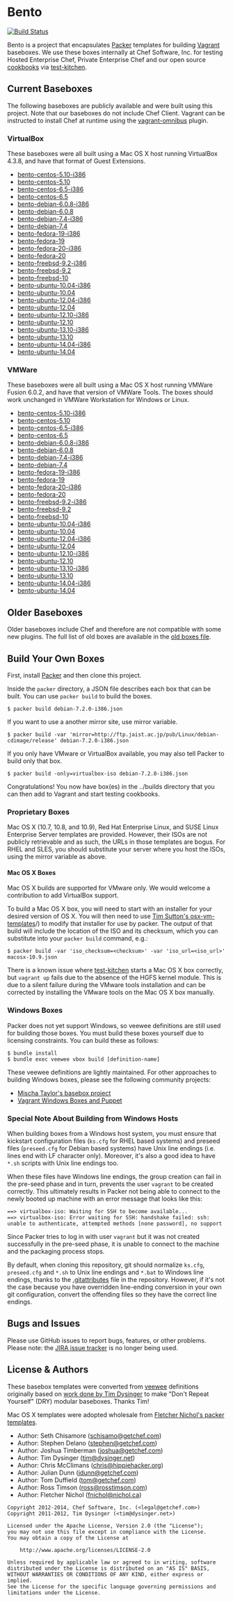 # Bento

[![Build Status](http://img.shields.io/travis/opscode/bento.svg)][travis]

[travis]: https://travis-ci.org/opscode/bento

Bento is a project that encapsulates [Packer](http://packer.io) templates for building
[Vagrant](http://vagrantup.com) baseboxes. We use these boxes internally at Chef Software, Inc. for
testing Hosted Enterprise Chef, Private Enterprise Chef and our open source [cookbooks](http://community.opscode.com/users/Opscode)
via [test-kitchen](http://kitchen.ci/).

## Current Baseboxes

The following baseboxes are publicly available and were built using
this project. Note that our baseboxes do not include Chef Client.
Vagrant can be instructed to install Chef at runtime using the
[vagrant-omnibus](https://github.com/schisamo/vagrant-omnibus) plugin.

### VirtualBox

These baseboxes were all built using a Mac OS X host running VirtualBox 4.3.8, and have that format of Guest Extensions.

* [bento-centos-5.10-i386](http://opscode-vm-bento.s3.amazonaws.com/vagrant/virtualbox/bento_centos-5.10-i386_chef-provisionerless.box)
* [bento-centos-5.10](http://opscode-vm-bento.s3.amazonaws.com/vagrant/virtualbox/bento_centos-5.10_chef-provisionerless.box)
* [bento-centos-6.5-i386](http://opscode-vm-bento.s3.amazonaws.com/vagrant/virtualbox/bento_centos-6.5-i386_chef-provisionerless.box)
* [bento-centos-6.5](http://opscode-vm-bento.s3.amazonaws.com/vagrant/virtualbox/bento_centos-6.5_chef-provisionerless.box)
* [bento-debian-6.0.8-i386](http://opscode-vm-bento.s3.amazonaws.com/vagrant/virtualbox/bento_debian-6.0.8-i386_chef-provisionerless.box)
* [bento-debian-6.0.8](http://opscode-vm-bento.s3.amazonaws.com/vagrant/virtualbox/bento_debian-6.0.8_chef-provisionerless.box)
* [bento-debian-7.4-i386](http://opscode-vm-bento.s3.amazonaws.com/vagrant/virtualbox/bento_debian-7.4-i386_chef-provisionerless.box)
* [bento-debian-7.4](http://opscode-vm-bento.s3.amazonaws.com/vagrant/virtualbox/bento_debian-7.4_chef-provisionerless.box)
* [bento-fedora-19-i386](http://opscode-vm-bento.s3.amazonaws.com/vagrant/virtualbox/bento_fedora-19-i386_chef-provisionerless.box)
* [bento-fedora-19](http://opscode-vm-bento.s3.amazonaws.com/vagrant/virtualbox/bento_fedora-19_chef-provisionerless.box)
* [bento-fedora-20-i386](http://opscode-vm-bento.s3.amazonaws.com/vagrant/virtualbox/bento_fedora-20-i386_chef-provisionerless.box)
* [bento-fedora-20](http://opscode-vm-bento.s3.amazonaws.com/vagrant/virtualbox/bento_fedora-20_chef-provisionerless.box)
* [bento-freebsd-9.2-i386](http://opscode-vm-bento.s3.amazonaws.com/vagrant/virtualbox/bento_freebsd-9.2-i386_chef-provisionerless.box)
* [bento-freebsd-9.2](http://opscode-vm-bento.s3.amazonaws.com/vagrant/virtualbox/bento_freebsd-9.2_chef-provisionerless.box)
* [bento-freebsd-10](http://opscode-vm-bento.s3.amazonaws.com/vagrant/virtualbox/bento_freebsd-10.0_chef-provisionerless.box)
* [bento-ubuntu-10.04-i386](http://opscode-vm-bento.s3.amazonaws.com/vagrant/virtualbox/bento_ubuntu-10.04-i386_chef-provisionerless.box)
* [bento-ubuntu-10.04](http://opscode-vm-bento.s3.amazonaws.com/vagrant/virtualbox/bento_ubuntu-10.04_chef-provisionerless.box)
* [bento-ubuntu-12.04-i386](http://opscode-vm-bento.s3.amazonaws.com/vagrant/virtualbox/bento_ubuntu-12.04-i386_chef-provisionerless.box)
* [bento-ubuntu-12.04](http://opscode-vm-bento.s3.amazonaws.com/vagrant/virtualbox/bento_ubuntu-12.04_chef-provisionerless.box)
* [bento-ubuntu-12.10-i386](http://opscode-vm-bento.s3.amazonaws.com/vagrant/virtualbox/bento_ubuntu-12.10-i386_chef-provisionerless.box)
* [bento-ubuntu-12.10](http://opscode-vm-bento.s3.amazonaws.com/vagrant/virtualbox/bento_ubuntu-12.10_chef-provisionerless.box)
* [bento-ubuntu-13.10-i386](http://opscode-vm-bento.s3.amazonaws.com/vagrant/virtualbox/bento_ubuntu-13.10-i386_chef-provisionerless.box)
* [bento-ubuntu-13.10](http://opscode-vm-bento.s3.amazonaws.com/vagrant/virtualbox/bento_ubuntu-13.10_chef-provisionerless.box)
* [bento-ubuntu-14.04-i386](http://opscode-vm-bento.s3.amazonaws.com/vagrant/virtualbox/bento_ubuntu-14.04-i386_chef-provisionerless.box)
* [bento-ubuntu-14.04](http://opscode-vm-bento.s3.amazonaws.com/vagrant/virtualbox/bento_ubuntu-14.04_chef-provisionerless.box)

### VMWare

These baseboxes were all built using a Mac OS X host running VMWare Fusion 6.0.2, and have that version of VMWare Tools.
The boxes should work unchanged in VMWare Workstation for Windows or Linux.

* [bento-centos-5.10-i386](http://opscode-vm-bento.s3.amazonaws.com/vagrant/vmware/bento_centos-5.10-i386_chef-provisionerless.box)
* [bento-centos-5.10](http://opscode-vm-bento.s3.amazonaws.com/vagrant/vmware/bento_centos-5.10_chef-provisionerless.box)
* [bento-centos-6.5-i386](http://opscode-vm-bento.s3.amazonaws.com/vagrant/vmware/bento_centos-6.5-i386_chef-provisionerless.box)
* [bento-centos-6.5](http://opscode-vm-bento.s3.amazonaws.com/vagrant/vmware/bento_centos-6.5_chef-provisionerless.box)
* [bento-debian-6.0.8-i386](http://opscode-vm-bento.s3.amazonaws.com/vagrant/vmware/bento_debian-6.0.8-i386_chef-provisionerless.box)
* [bento-debian-6.0.8](http://opscode-vm-bento.s3.amazonaws.com/vagrant/vmware/bento_debian-6.0.8_chef-provisionerless.box)
* [bento-debian-7.4-i386](http://opscode-vm-bento.s3.amazonaws.com/vagrant/vmware/bento_debian-7.4-i386_chef-provisionerless.box)
* [bento-debian-7.4](http://opscode-vm-bento.s3.amazonaws.com/vagrant/vmware/bento_debian-7.4_chef-provisionerless.box)
* [bento-fedora-19-i386](http://opscode-vm-bento.s3.amazonaws.com/vagrant/vmware/bento_fedora-19-i386_chef-provisionerless.box)
* [bento-fedora-19](http://opscode-vm-bento.s3.amazonaws.com/vagrant/vmware/bento_fedora-19_chef-provisionerless.box)
* [bento-fedora-20-i386](http://opscode-vm-bento.s3.amazonaws.com/vagrant/vmware/bento_fedora-20-i386_chef-provisionerless.box)
* [bento-fedora-20](http://opscode-vm-bento.s3.amazonaws.com/vagrant/vmware/bento_fedora-20_chef-provisionerless.box)
* [bento-freebsd-9.2-i386](http://opscode-vm-bento.s3.amazonaws.com/vagrant/vmware/bento_freebsd-9.2-i386_chef-provisionerless.box)
* [bento-freebsd-9.2](http://opscode-vm-bento.s3.amazonaws.com/vagrant/vmware/bento_freebsd-9.2_chef-provisionerless.box)
* [bento-freebsd-10](http://opscode-vm-bento.s3.amazonaws.com/vagrant/vmware/bento_freebsd-10.0_chef-provisionerless.box)
* [bento-ubuntu-10.04-i386](http://opscode-vm-bento.s3.amazonaws.com/vagrant/vmware/bento_ubuntu-10.04-i386_chef-provisionerless.box)
* [bento-ubuntu-10.04](http://opscode-vm-bento.s3.amazonaws.com/vagrant/vmware/bento_ubuntu-10.04_chef-provisionerless.box)
* [bento-ubuntu-12.04-i386](http://opscode-vm-bento.s3.amazonaws.com/vagrant/vmware/bento_ubuntu-12.04-i386_chef-provisionerless.box)
* [bento-ubuntu-12.04](http://opscode-vm-bento.s3.amazonaws.com/vagrant/vmware/bento_ubuntu-12.04_chef-provisionerless.box)
* [bento-ubuntu-12.10-i386](http://opscode-vm-bento.s3.amazonaws.com/vagrant/vmware/bento_ubuntu-12.10-i386_chef-provisionerless.box)
* [bento-ubuntu-12.10](http://opscode-vm-bento.s3.amazonaws.com/vagrant/vmware/bento_ubuntu-12.10_chef-provisionerless.box)
* [bento-ubuntu-13.10-i386](http://opscode-vm-bento.s3.amazonaws.com/vagrant/vmware/bento_ubuntu-13.10-i386_chef-provisionerless.box)
* [bento-ubuntu-13.10](http://opscode-vm-bento.s3.amazonaws.com/vagrant/vmware/bento_ubuntu-13.10_chef-provisionerless.box)
* [bento-ubuntu-14.04-i386](http://opscode-vm-bento.s3.amazonaws.com/vagrant/vmware/bento_ubuntu-14.04-i386_chef-provisionerless.box)
* [bento-ubuntu-14.04](http://opscode-vm-bento.s3.amazonaws.com/vagrant/vmware/bento_ubuntu-14.04_chef-provisionerless.box)

## Older Baseboxes

Older baseboxes include Chef and therefore are not compatible with some
new plugins. The full list of old boxes are available in the [old boxes file](https://github.com/opscode/bento/blob/master/OLD-BOXES.md).

## Build Your Own Boxes

First, install [Packer](http://packer.io) and then clone this project.

Inside the `packer` directory, a JSON file describes each box that can be built. You can use `packer build` to build the
boxes.

    $ packer build debian-7.2.0-i386.json

If you want to use a another mirror site, use mirror variable.

    $ packer build -var 'mirror=http://ftp.jaist.ac.jp/pub/Linux/debian-cdimage/release' debian-7.2.0-i386.json

If you only have VMware or VirtualBox available, you may also tell Packer to build only that box.

    $ packer build -only=virtualbox-iso debian-7.2.0-i386.json

Congratulations! You now have box(es) in the ../builds directory that you can then add to Vagrant and start testing cookbooks.

### Proprietary Boxes

Mac OS X (10.7, 10.8, and 10.9), Red Hat Enterprise Linux, and SUSE Linux Enterprise Server templates are provided. However, their ISOs are not publicly retrievable and as such, the URLs in those templates are bogus. For RHEL and SLES, you should substitute your server where you host the ISOs, using the mirror variable as above.

#### Mac OS X Boxes

Mac OS X builds are supported for VMware only.  We would welcome a contribution to add VirtualBox support.

To build a Mac OS X box, you will need to start with an installer for your desired version of OS X.  You will then need to use [Tim Sutton's osx-vm-templates](https://github.com/timsutton/osx-vm-templates)/) to modify that installer for use by packer.  The output of that build will include the location of the ISO and its checksum, which you can substitute into your `packer build` command, e.g.:

    $ packer build -var 'iso_checksum=<checksum>' -var 'iso_url=<iso_url>' macosx-10.9.json

There is a known issue where [test-kitchen](http://kitchen.ci/) starts a Mac OS X box correctly, but `vagrant up` fails due to the absence of the HGFS kernel module.  This is due to a silent failure during the VMware tools installation and can be corrected by installing the VMware tools on the Mac OS X box manually.

### Windows Boxes

Packer does not yet support Windows, so veewee definitions are still used for building those boxes. You must build these
boxes yourself due to licensing constraints. You can build these as follows:

    $ bundle install
    $ bundle exec veewee vbox build [definition-name]

These veewee definitions are lightly maintained. For other approaches to building Windows boxes, please see the following
community projects:

* [Mischa Taylor's basebox project](https://github.com/misheska/basebox-packer/)
* [Vagrant Windows Boxes and Puppet](https://github.com/ferventcoder/vagrant-windows-puppet/tree/master/baseboxes)

### Special Note About Building from Windows Hosts

When building boxes from a Windows host system, you must ensure that kickstart configuration files (`ks.cfg` for RHEL
based systems) and preseed files (`preseed.cfg` for Debian based systems) have Unix line endings (i.e. lines end with
LF character only). Moreover, it's also a good idea to have `*.sh` scripts with Unix line endings too.

When these files have Windows line endings, the group creation can fail in the pre-seed phase and in turn, prevents the
user `vagrant` to be created correctly. This ultimately results in Packer not being able to connect to the newly booted
up machine with an error message that looks like this:

```
==> virtualbox-iso: Waiting for SSH to become available...
==> virtualbox-iso: Error waiting for SSH: handshake failed: ssh: unable to authenticate, attempted methods [none password], no support
```

Since Packer tries to log in with user `vagrant` but it was not created successfully in the pre-seed phase, it is unable
to connect to the machine and the packaging process stops.

By default, when cloning this repository, git should normalize `ks.cfg`, `preseed.cfg` and `*.sh` to Unix line endings
and `*.bat` to Windows line endings, thanks to the [.gitattributes](.gitattributes) file in the repository. However, if
it's not the case because you have overridden line-ending conversion in your own git configuration, convert the offending files so they have the correct line endings.

## Bugs and Issues

Please use GitHub issues to report bugs, features, or other problems. Please note:
the [JIRA issue tracker](http://tickets.opscode.com/browse/BENTO) is no longer being used.

## License & Authors

These basebox templates were converted from [veewee](https://github.com/jedi4ever/veewee)
definitions originally based on
[work done by Tim Dysinger](https://github.com/dysinger/basebox) to
make "Don't Repeat Yourself" (DRY) modular baseboxes. Thanks Tim!

Mac OS X templates were adopted wholesale from [Fletcher Nichol's packer templates](https://github.com/fnichol/packer-templates).

- Author: Seth Chisamore (<schisamo@getchef.com>)
- Author: Stephen Delano (<stephen@getchef.com>)
- Author: Joshua Timberman (<joshua@getchef.com>)
- Author: Tim Dysinger (<tim@dysinger.net>)
- Author: Chris McClimans (<chris@hippiehacker.org>)
- Author: Julian Dunn (<jdunn@getchef.com>)
- Author: Tom Duffield (<tom@getchef.com>)
- Author: Ross Timson (<ross@rosstimson.com>)
- Author: Fletcher Nichol (<fnichol@nichol.ca>)

```text
Copyright 2012-2014, Chef Software, Inc. (<legal@getchef.com>)
Copyright 2011-2012, Tim Dysinger (<tim@dysinger.net>)

Licensed under the Apache License, Version 2.0 (the "License");
you may not use this file except in compliance with the License.
You may obtain a copy of the License at

    http://www.apache.org/licenses/LICENSE-2.0

Unless required by applicable law or agreed to in writing, software
distributed under the License is distributed on an "AS IS" BASIS,
WITHOUT WARRANTIES OR CONDITIONS OF ANY KIND, either express or implied.
See the License for the specific language governing permissions and
limitations under the License.
```
